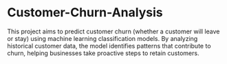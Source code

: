 # Customer-Churn-Analysis
This project aims to predict customer churn (whether a customer will leave or stay) using machine learning classification models. By analyzing historical customer data, the model identifies patterns that contribute to churn, helping businesses take proactive steps to retain customers.
